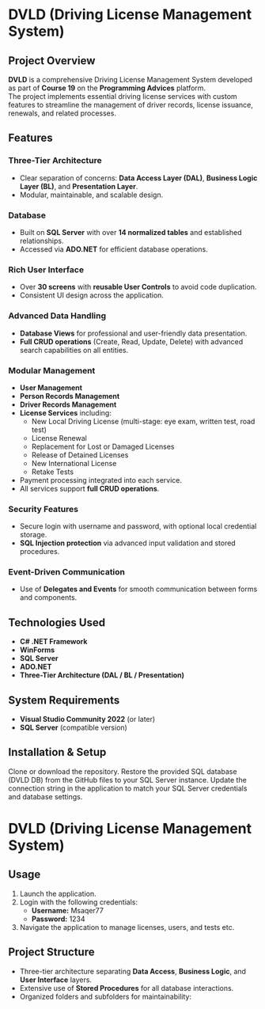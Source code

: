 # DVLD (Driving License Management System)

## Project Overview
**DVLD** is a comprehensive Driving License Management System developed as part of **Course 19** on the **Programming Advices** platform.  
The project implements essential driving license services with custom features to streamline the management of driver records, license issuance, renewals, and related processes.



## Features

### Three-Tier Architecture
- Clear separation of concerns: **Data Access Layer (DAL)**, **Business Logic Layer (BL)**, and **Presentation Layer**.
- Modular, maintainable, and scalable design.

### Database
- Built on **SQL Server** with over **14 normalized tables** and established relationships.
- Accessed via **ADO.NET** for efficient database operations.

### Rich User Interface
- Over **30 screens** with **reusable User Controls** to avoid code duplication.
- Consistent UI design across the application.

### Advanced Data Handling
- **Database Views** for professional and user-friendly data presentation.
- **Full CRUD operations** (Create, Read, Update, Delete) with advanced search capabilities on all entities.

### Modular Management
- **User Management**
- **Person Records Management**
- **Driver Records Management**
- **License Services** including:
  - New Local Driving License (multi-stage: eye exam, written test, road test)
  - License Renewal
  - Replacement for Lost or Damaged Licenses
  - Release of Detained Licenses
  - New International License
  - Retake Tests
- Payment processing integrated into each service.
- All services support **full CRUD operations**.

### Security Features
- Secure login with username and password, with optional local credential storage.
- **SQL Injection protection** via advanced input validation and stored procedures.

### Event-Driven Communication
- Use of **Delegates and Events** for smooth communication between forms and components.



## Technologies Used
- **C# .NET Framework**
- **WinForms**
- **SQL Server**
- **ADO.NET**
- **Three-Tier Architecture (DAL / BL / Presentation)**



## System Requirements
- **Visual Studio Community 2022** (or later)
- **SQL Server** (compatible version)



## Installation & Setup
Clone or download the repository.
Restore the provided SQL database (DVLD DB) from the GitHub files to your SQL Server instance.
Update the connection string in the application to match your SQL Server credentials and database settings.

# DVLD (Driving License Management System)

## Usage
1. Launch the application.
2. Login with the following credentials:
   - **Username:** Msaqer77
   - **Password:** 1234
3. Navigate the application to manage licenses, users, and tests etc.



## Project Structure
- Three-tier architecture separating **Data Access**, **Business Logic**, and **User Interface** layers.
- Extensive use of **Stored Procedures** for all database interactions.
- Organized folders and subfolders for maintainability:



